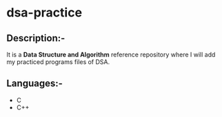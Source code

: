 # dsa-practice

## Description:-

It is a **Data Structure and Algorithm** reference repository where I will add my practiced programs files of DSA.

## Languages:-

* C
* C++


